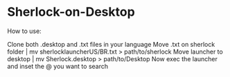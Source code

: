 # Sherlock-on-Desktop
How to use:

Clone both .desktop and .txt files in your language
Move .txt on sherlock folder | mv sherlocklauncherUS/BR.txt > path/to/sherlock
Move launcher to desktop | mv Sherlock.desktop > path/to/Desktop
Now exec the launcher and inset the @ you want to search
